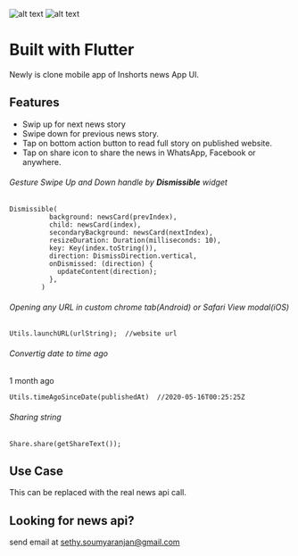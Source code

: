 ![alt text](https://github.com/soumyasethy/flutter-inshorts-clone-newsly/blob/master/iOS_newsly.gif)
![alt text](https://github.com/soumyasethy/flutter-inshorts-clone-newsly/blob/master/android_newsly.gif)

# Built with Flutter
Newly is clone mobile app of Inshorts news App UI. 

## Features
- Swip up for next news story
- Swipe down for previous news story.
- Tap on bottom action button to read full story on published website.
- Tap on share icon to share the news in WhatsApp, Facebook or anywhere.


###### Gesture Swipe Up and Down handle by **Dismissible** widget

```
Dismissible(
          background: newsCard(prevIndex),
          child: newsCard(index),
          secondaryBackground: newsCard(nextIndex),
          resizeDuration: Duration(milliseconds: 10),
          key: Key(index.toString()),
          direction: DismissDirection.vertical,
          onDismissed: (direction) {
            updateContent(direction);
          },
        )
```

###### Opening any URL in custom chrome tab(Android) or Safari View modal(iOS)
```
Utils.launchURL(urlString);  //website url
```

###### Convertig date to time ago
1 month ago
```
Utils.timeAgoSinceDate(publishedAt)  //2020-05-16T00:25:25Z
```

###### Sharing string
```
Share.share(getShareText());
```



## Use Case
This can be replaced with the real news api call.

## Looking for news api?
send email at sethy.soumyaranjan@gmail.com



